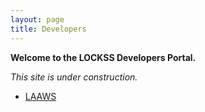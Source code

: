 ```yaml
---
layout: page
title: Developers
---
```


**Welcome to the LOCKSS Developers Portal.**

*This site is under construction.*

*   [LAAWS](/developers/laaws)